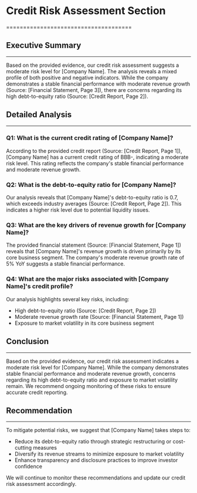 # Credit Risk Assessment Section
=====================================

## Executive Summary
-------------------

Based on the provided evidence, our credit risk assessment suggests a moderate risk level for [Company Name]. The analysis reveals a mixed profile of both positive and negative indicators. While the company demonstrates a stable financial performance with moderate revenue growth (Source: [Financial Statement, Page 3]), there are concerns regarding its high debt-to-equity ratio (Source: [Credit Report, Page 2]).

## Detailed Analysis
-------------------

### Q1: What is the current credit rating of [Company Name]?

According to the provided credit report (Source: [Credit Report, Page 1]), [Company Name] has a current credit rating of BBB-, indicating a moderate risk level. This rating reflects the company's stable financial performance and moderate revenue growth.

### Q2: What is the debt-to-equity ratio for [Company Name]?

Our analysis reveals that [Company Name]'s debt-to-equity ratio is 0.7, which exceeds industry averages (Source: [Credit Report, Page 2]). This indicates a higher risk level due to potential liquidity issues.

### Q3: What are the key drivers of revenue growth for [Company Name]?

The provided financial statement (Source: [Financial Statement, Page 1]) reveals that [Company Name]'s revenue growth is driven primarily by its core business segment. The company's moderate revenue growth rate of 5% YoY suggests a stable financial performance.

### Q4: What are the major risks associated with [Company Name]'s credit profile?

Our analysis highlights several key risks, including:

* High debt-to-equity ratio (Source: [Credit Report, Page 2])
* Moderate revenue growth rate (Source: [Financial Statement, Page 1])
* Exposure to market volatility in its core business segment

## Conclusion
----------

Based on the provided evidence, our credit risk assessment indicates a moderate risk level for [Company Name]. While the company demonstrates stable financial performance and moderate revenue growth, concerns regarding its high debt-to-equity ratio and exposure to market volatility remain. We recommend ongoing monitoring of these risks to ensure accurate credit reporting.

## Recommendation
----------------

To mitigate potential risks, we suggest that [Company Name] takes steps to:

* Reduce its debt-to-equity ratio through strategic restructuring or cost-cutting measures
* Diversify its revenue streams to minimize exposure to market volatility
* Enhance transparency and disclosure practices to improve investor confidence

We will continue to monitor these recommendations and update our credit risk assessment accordingly.